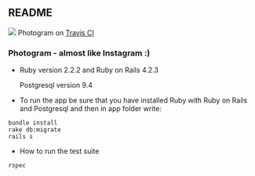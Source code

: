 ## README

![](https://travis-ci.org/oplichta/Photogram.svg?branch=master)
Photogram on  [Travis CI](https://travis-ci.org/oplichta/Photogram)

### Photogram - almost like Instagram :)

* Ruby version
  2.2.2 and Ruby on Rails 4.2.3

  Postgresql version 9.4

* To run the app be sure that you have installed Ruby with Ruby on Rails and Postgresql and then in app folder write:

```
bundle install
rake db:migrate
rails s
```
* How to run the test suite
```
rspec
```
